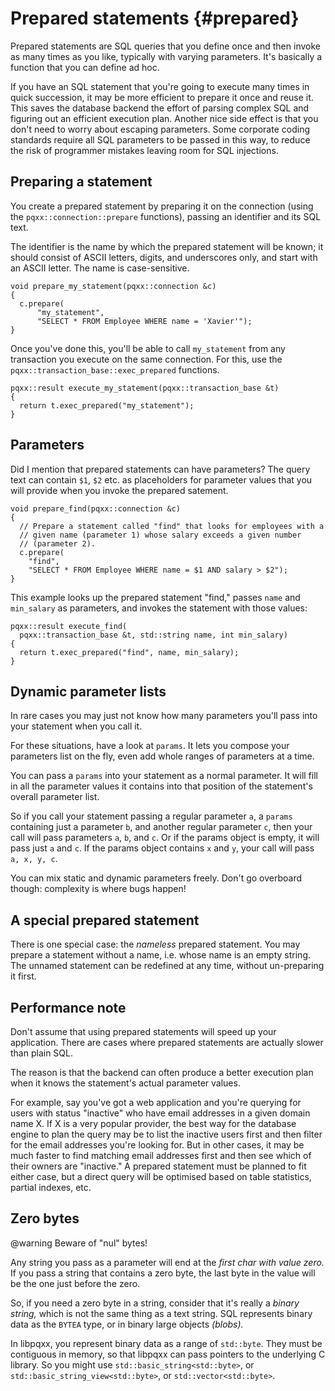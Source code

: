 Prepared statements                    {#prepared}
===================

Prepared statements are SQL queries that you define once and then invoke
as many times as you like, typically with varying parameters.  It's basically
a function that you can define ad hoc.

If you have an SQL statement that you're going to execute many times in
quick succession, it may be more efficient to prepare it once and reuse it.
This saves the database backend the effort of parsing complex SQL and
figuring out an efficient execution plan.  Another nice side effect is that
you don't need to worry about escaping parameters.  Some corporate coding
standards require all SQL parameters to be passed in this way, to reduce the
risk of programmer mistakes leaving room for SQL injections.


Preparing a statement
---------------------

You create a prepared statement by preparing it on the connection (using the
`pqxx::connection::prepare` functions), passing an identifier and its SQL text.

The identifier is the name by which the prepared statement will be known; it
should consist of ASCII letters, digits, and underscores only, and start with
an ASCII letter.  The name is case-sensitive.

    void prepare_my_statement(pqxx::connection &c)
    {
      c.prepare(
          "my_statement",
          "SELECT * FROM Employee WHERE name = 'Xavier'");
    }

Once you've done this, you'll be able to call `my_statement` from any
transaction you execute on the same connection.  For this, use the
`pqxx::transaction_base::exec_prepared` functions.

    pqxx::result execute_my_statement(pqxx::transaction_base &t)
    {
      return t.exec_prepared("my_statement");
    }


Parameters
----------

Did I mention that prepared statements can have parameters?  The query text
can contain `$1`, `$2` etc. as placeholders for parameter values that you
will provide when you invoke the prepared satement.

    void prepare_find(pqxx::connection &c)
    {
      // Prepare a statement called "find" that looks for employees with a
      // given name (parameter 1) whose salary exceeds a given number
      // (parameter 2).
      c.prepare(
  	    "find",
  	    "SELECT * FROM Employee WHERE name = $1 AND salary > $2");
    }

This example looks up the prepared statement "find," passes `name` and
`min_salary` as parameters, and invokes the statement with those values:

    pqxx::result execute_find(
      pqxx::transaction_base &t, std::string name, int min_salary)
    {
      return t.exec_prepared("find", name, min_salary);
    }


Dynamic parameter lists
-----------------------

In rare cases you may just not know how many parameters you'll pass into your
statement when you call it.

For these situations, have a look at `params`.  It lets you compose your
parameters list on the fly, even add whole ranges of parameters at a time.

You can pass a `params` into your statement as a normal parameter.  It will
fill in all the parameter values it contains into that position of the
statement's overall parameter list.

So if you call your statement passing a regular parameter `a`, a
`params` containing just a parameter `b`, and another regular parameter `c`,
then your call will pass parameters `a`, `b`, and `c`.  Or if the params object
is empty, it will pass just `a` and `c`.  If the params object contains `x` and
`y`, your call will pass `a, x, y, c`.

You can mix static and dynamic parameters freely.  Don't go overboard though:
complexity is where bugs happen!


A special prepared statement
----------------------------

There is one special case: the _nameless_ prepared statement.  You may prepare
a statement without a name, i.e. whose name is an empty string.  The unnamed
statement can be redefined at any time, without un-preparing it first.


Performance note
----------------

Don't assume that using prepared statements will speed up your application.
There are cases where prepared statements are actually slower than plain SQL.

The reason is that the backend can often produce a better execution plan when
it knows the statement's actual parameter values.

For example, say you've got a web application and you're querying for users
with status "inactive" who have email addresses in a given domain name X.  If
X is a very popular provider, the best way for the database engine to plan the
query may be to list the inactive users first and then filter for the email
addresses you're looking for.  But in other cases, it may be much faster to
find matching email addresses first and then see which of their owners are
"inactive."  A prepared statement must be planned to fit either case, but a
direct query will be optimised based on table statistics, partial indexes, etc.


Zero bytes
----------

@warning Beware of "nul" bytes!

Any string you pass as a parameter will end at the _first char with value
zero._  If you pass a string that contains a zero byte, the last byte in the
value will be the one just before the zero.

So, if you need a zero byte in a string, consider that it's really a _binary
string,_ which is not the same thing as a text string.  SQL represents binary
data as the `BYTEA` type, or in binary large objects _(blobs)._

In libpqxx, you represent binary data as a range of `std::byte`.  They must be
contiguous in memory, so that libpqxx can pass pointers to the underlying C
library.  So you might use `std::basic_string<std::byte>`, or
`std::basic_string_view<std::byte>`, or `std::vector<std::byte>`.
